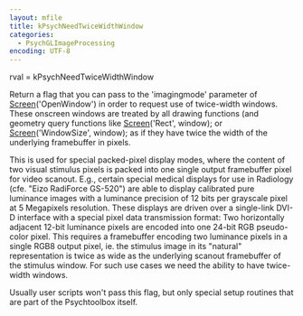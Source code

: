 ```yaml
---
layout: mfile
title: kPsychNeedTwiceWidthWindow
categories:
  - PsychGLImageProcessing
encoding: UTF-8
---
```


rval = kPsychNeedTwiceWidthWindow

Return a flag that you can pass to the 'imagingmode' parameter of
[Screen](/docs/Screen)('OpenWindow') in order to request use of twice-width windows.
These onscreen windows are treated by all drawing functions (and geometry
query functions like [Screen](/docs/Screen)('Rect', window); or [Screen](/docs/Screen)('WindowSize',
window); as if they have twice the width of the underlying framebuffer in
pixels.

This is used for special packed-pixel display modes, where the content of
two visual stimulus pixels is packed into one single output framebuffer
pixel for video scanout. E.g., certain special medical displays for use
in Radiology (cfe. "Eizo RadiForce GS-520") are able to display
calibrated pure luminance images with a luminance precision of 12 bits
per grayscale pixel at 5 Megapixels resolution. These displays are driven
over a single-link DVI-D interface with a special pixel data transmission
format: Two horizontally adjacent 12-bit luminance pixels are encoded
into one 24-bit RGB pseudo-color pixel. This requires a framebuffer
encoding two luminance pixels in a single RGB8 output pixel, ie. the
stimulus image in its "natural" representation is twice as wide as the
underlying scanout framebuffer of the stimulus window. For such use cases
we need the ability to have twice-width windows.

Usually user scripts won't pass this flag, but only special setup
routines that are part of the Psychtoolbox itself.
